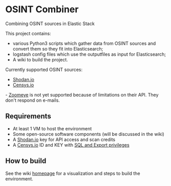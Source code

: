 # OSINT Combiner
Combining OSINT sources in Elastic Stack

This project contains: 
+ various Python3 scripts which gather data from OSINT sources and convert them so they fit into Elasticsearch; 
+ logstash config files which use the outputfiles as input for Elasticsearch;
+ A wiki to build the project.

Currently supported OSINT sources:
+ [Shodan.io](https://www.shodan.io/ "Shodan's Homepage")
+ [Censys.io](https://censys.io/ "Censys' Homepage")

\- [Zoomeye](http://dutchsec.nl/ "Zoomeye's Homepage") is not yet supported because of limitations on their API. They don't respond on e-mails.

## Requirements

+ At least 1 VM to host the environment
+ Some open-source software components (will be discussed in the wiki)
+ A [Shodan.io](https://www.shodan.io/ "Shodan's Homepage") key for API access and scan credits
+ A [Censys.io](https://censys.io/ "Censys' Homepage") ID and KEY with [SQL and Export privileges](https://censys.io/contact "Censys' Contact page") 
  
## How to build
See the wiki [homepage](https://github.com/sjorsng/osint-combiner/wiki) for a visualization and steps to build the environment.

